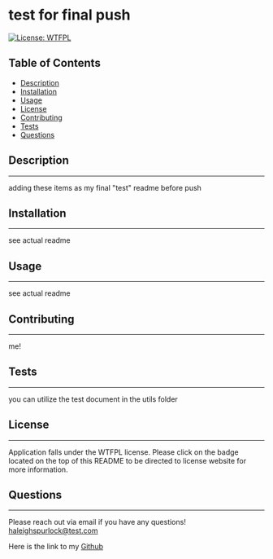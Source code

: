 # test for final push
  
  [![License: WTFPL](https://img.shields.io/badge/License-WTFPL-brightgreen.svg)](http://www.wtfpl.net/about/)

  ## Table of Contents

  * [Description](#description)
  * [Installation](#installation)
  * [Usage](#usage)
  * [License](#license)
  * [Contributing](#contributing)
  * [Tests](#tests)
  * [Questions](#questions)

  ## Description
  ---
  adding these items as my final "test" readme before push

  ## Installation
  ---
  see actual readme

  ## Usage
  ---
  see actual readme

  ## Contributing
  ---
  me! 

  ## Tests
  ---
  you can utilize the test document in the utils folder

  ## License
  ---
  Application falls under the WTFPL license. Please click on the badge located on the top of this README to be directed to license website for more information.

  ## Questions
  ---
  Please reach out via email if you have any questions! haleighspurlock@test.com
  
  Here is the link to my [Github](https://github.com/haleighspurlock)

